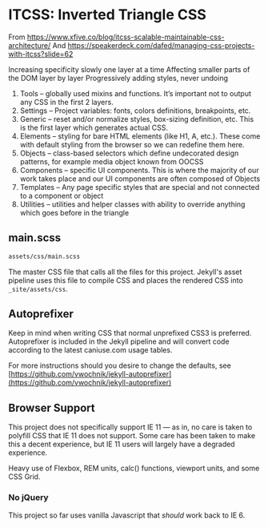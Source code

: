 ITCSS: Inverted Triangle CSS
============================

From https://www.xfive.co/blog/itcss-scalable-maintainable-css-architecture/
And https://speakerdeck.com/dafed/managing-css-projects-with-itcss?slide=62

Increasing specificity slowly one layer at a time
Affecting smaller parts of the DOM layer by layer
Progressively adding styles, never undoing

1. Tools – globally used mixins and functions. It’s important not to output any CSS in the first 2 layers.
2. Settings – Project variables: fonts, colors definitions, breakpoints, etc.
3. Generic – reset and/or normalize styles, box-sizing definition, etc. This is the first layer which generates actual CSS.
4. Elements – styling for bare HTML elements (like H1, A, etc.). These come with default styling from the browser so we can redefine them here.
5. Objects – class-based selectors which define undecorated design patterns, for example media object known from OOCSS
6. Components – specific UI components. This is where the majority of our work takes place and our UI components are often composed of Objects
7. Templates – Any page specific styles that are special and not connected to a component or object
8. Utilities – utilities and helper classes with ability to override anything which goes before in the triangle


## main.scss
```bash
assets/css/main.scss
```

The master CSS file that calls all the files for this project. Jekyll's asset 
pipeline uses this file to compile CSS and places the rendered CSS into `_site/assets/css`. 


## Autoprefixer

Keep in mind when writing CSS that normal unprefixed CSS3 is preferred. 
Autoprefixer is included in the Jekyll pipeline and will convert code according
to the latest caniuse.com usage tables. 

For more instructions should you desire to change the defaults, see 
[https://github.com/vwochnik/jekyll-autoprefixer](https://github.com/vwochnik/jekyll-autoprefixer)


## Browser Support

This project does not specifically support IE 11 — as in, no care is taken to polyfill
CSS that IE 11 does not support. Some care has been taken to make this a decent
experience, but IE 11 users will largely have a degraded experience. 

Heavy use of Flexbox, REM units, calc() functions, viewport units, and some CSS Grid.


### No jQuery

This project so far uses vanilla Javascript that *should* work back to IE 6.
